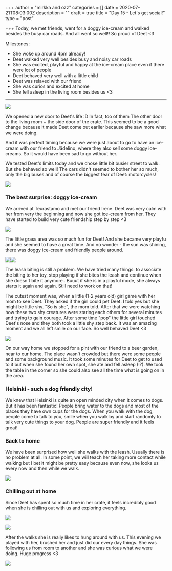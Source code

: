 +++
author = "mirkka and ozz"
categories = []
date = 2020-07-21T08:03:00Z
description = ""
draft = true
title = "Day 15 - Let's get social!"
type = "post"

+++
Today, we met friends, went for a doggy ice-cream and walked besides the busy car roads. And all went so well!! So proud of Deet <3

Milestones:

* She woke up around 4pm already!
* Deet walked very well besides busy and noisy car roads
* She was excited, playful and happy at the ice-cream place even if there were lot of people
* Deet behaved very well with a little child
* Deet was relaxed with our friend
* She was curios and excited at home
* She fell asleep in the living room besides us <3

***

![](/images/20200719_145221.jpg)

We opened a new door to Deet's life :D In fact, too of them The other door to the living room + the side door of the crate. This seemed to be a good change because it made Deet come out earlier because she saw more what we were doing.

And it was perfect timing because we were just about to go to have an ice-cream with our friend to Jädelino, where they also sell some doggy ice-creams. So it would have been sad to go without her.

We tested Deet's limits today and we chose little bit busier street to walk. But she behaved so well! The cars didn't seemed to bother her so much, only the big buses and of course the biggest fear of Deet: motorcycles!

![](/images/20200719_185843.jpg)

### The best surprise: doggy ice-cream

We arrived at Teurastamo and met our friend Irene. Deet was very calm with her from very the beginning and now she got ice-cream from her. They have started to build very cute friendship step by step <3

![](/images/20200719_171423.jpg)

The little grass area was so much fun for Deet! And she became very playfu and she seemed to have a great time. And no wonder - the sun was shining,  there was doggy ice-cream and friendly people around.

![](/images/20200719_173055.jpg)![](/images/img_20200719_175858.jpg)

The leash biting is still a problem. We have tried many things: to associate the biting to her toy, stop playing if she bites the leash and continue when she doesn't bite it anymore.. Buuut if she is in a playful mode, she always starts it again and again. Still need to work on that!

The cutest moment was, when a little (1-2 years old) girl game with her mom to see Deet. They asked if the girl could pet Deet. I told yes but she might be little shy. "So is she", the mom told. After that we were watching how these two shy creatures were staring each others for several minutes and trying to gain courage. After some time "pop" the little girl touched Deet's nose and they both took a little shy step back. It was an amazing moment and we all left smile on our face. So well behaved Deet <3

![](/images/20200719_195341.jpg)

On our way home we stopped for a pint with our friend to a beer garden, near to our home. The place wasn't crowded but there were some people and some background music. It took some minutes for Deet to get to used to it but when she found her own spot, she ate and fell asleep (!?). We took the table in the corner so she could also see all the time what is going on in the area.

### Helsinki - such a dog friendly city!

We knew that Helsinki is quite an open minded city when it comes to dogs. But it has been fantastic! People bring water to the dogs and most of the places they have own cups for the dogs. When you walk with the dog, people come to talk to you, smile when you walk by and start randomly to talk very cute things to your dog. People are super friendly and it feels great! 

### Back to home

We have been surprised how well she walks with the leash. Usually there is no problem at all. In some point, we will teach her taking more contact while walking but I bet it might be pretty easy because even now, she looks us every now and then while we walk.

![](/images/20200719_211155.jpg)

### Chilling out at home

Since Deet has spent so much time in her crate, it feels incredibly good when she is chilling out with us and exploring everything.

![](/images/20200719_215207.jpg)

![](/images/20200719_224239.jpg)

After the walks she is really likes to hung around with us. This evening we played with her, brushed her and just did our every day things. She was following us from room to another and she was curious what we were doing. Huge progress <3

![](/images/20200719_220510.jpg)